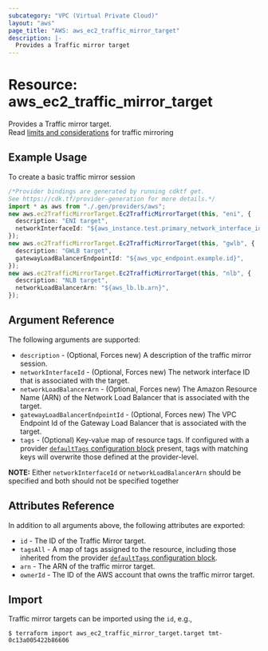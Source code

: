 ```yaml
---
subcategory: "VPC (Virtual Private Cloud)"
layout: "aws"
page_title: "AWS: aws_ec2_traffic_mirror_target"
description: |-
  Provides a Traffic mirror target
---
```


# Resource: aws\_ec2\_traffic\_mirror\_target

Provides a Traffic mirror target.\
Read [limits and considerations](https://docs.aws.amazon.com/vpc/latest/mirroring/traffic-mirroring-considerations.html) for traffic mirroring

## Example Usage

To create a basic traffic mirror session

```typescript
/*Provider bindings are generated by running cdktf get.
See https://cdk.tf/provider-generation for more details.*/
import * as aws from "./.gen/providers/aws";
new aws.ec2TrafficMirrorTarget.Ec2TrafficMirrorTarget(this, "eni", {
  description: "ENI target",
  networkInterfaceId: "${aws_instance.test.primary_network_interface_id}",
});
new aws.ec2TrafficMirrorTarget.Ec2TrafficMirrorTarget(this, "gwlb", {
  description: "GWLB target",
  gatewayLoadBalancerEndpointId: "${aws_vpc_endpoint.example.id}",
});
new aws.ec2TrafficMirrorTarget.Ec2TrafficMirrorTarget(this, "nlb", {
  description: "NLB target",
  networkLoadBalancerArn: "${aws_lb.lb.arn}",
});

```

## Argument Reference

The following arguments are supported:

* `description` - (Optional, Forces new) A description of the traffic mirror session.
* `networkInterfaceId` - (Optional, Forces new) The network interface ID that is associated with the target.
* `networkLoadBalancerArn` - (Optional, Forces new) The Amazon Resource Name (ARN) of the Network Load Balancer that is associated with the target.
* `gatewayLoadBalancerEndpointId` - (Optional, Forces new) The VPC Endpoint Id of the Gateway Load Balancer that is associated with the target.
* `tags` - (Optional) Key-value map of resource tags. If configured with a provider [`defaultTags` configuration block](https://registry.terraform.io/providers/hashicorp/aws/latest/docs#default_tags-configuration-block) present, tags with matching keys will overwrite those defined at the provider-level.

**NOTE:** Either `networkInterfaceId` or `networkLoadBalancerArn` should be specified and both should not be specified together

## Attributes Reference

In addition to all arguments above, the following attributes are exported:

* `id` - The ID of the Traffic Mirror target.
* `tagsAll` - A map of tags assigned to the resource, including those inherited from the provider [`defaultTags` configuration block](https://registry.terraform.io/providers/hashicorp/aws/latest/docs#default_tags-configuration-block).
* `arn` - The ARN of the traffic mirror target.
* `ownerId` - The ID of the AWS account that owns the traffic mirror target.

## Import

Traffic mirror targets can be imported using the `id`, e.g.,

```console
$ terraform import aws_ec2_traffic_mirror_target.target tmt-0c13a005422b86606
```
